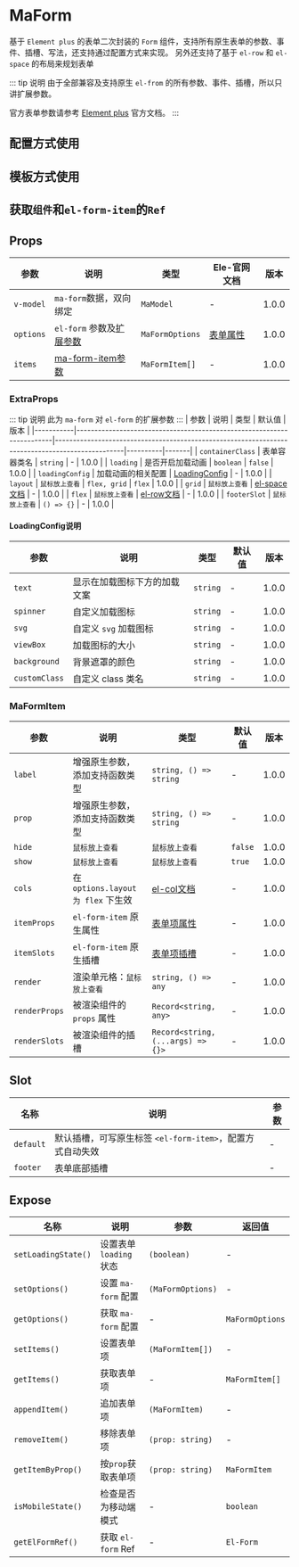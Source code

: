 # MaForm

基于 `Element plus` 的表单二次封装的 `Form` 组件，支持所有原生表单的参数、事件、插槽、写法，还支持通过配置方式来实现。
另外还支持了基于 `el-row` 和 `el-space` 的布局来规划表单

::: tip 说明
由于全部兼容及支持原生 `el-from` 的所有参数、事件、插槽，所以只讲扩展参数。

官方表单参数请参考 [Element plus](https://element-plus.org/zh-CN/component/form.html) 官方文档。
:::

## 配置方式使用

## 模板方式使用

## 获取`组件`和`el-form-item`的`Ref`

## Props

| 参数        | 说明                             | 类型         | Ele-官网文档                                                                   | 版本    |
|-----------|--------------------------------|-------------------|----------------------------------------------------------------------------|-------|
| `v-model` | `ma-form`数据，双向绑定               | `MaModel`   | -                                                                          | 1.0.0 |
| `options` | `el-form` 参数及[扩展参数](#extraprops) | `MaFormOptions`   | [表单属性](https://element-plus.org/zh-CN/component/form.html#form-attributes) | 1.0.0 |
| `items`   | [ma-form-item参数](#maformitem)  | `MaFormItem[]` | -                                                                          | 1.0.0 |

### ExtraProps
::: tip 说明
此为 `ma-form` 对 `el-form` 的扩展参数
:::
| 参数        | 说明                                                                    | 类型                                                                                              | 默认值      | 版本    |
|-----------|-----------------------------------------------------------------------|-------------------------------------------------------------------------------------------------|----------|-------|
| `containerClass` | 表单容器类名                                                                  | `string`                                                                                        | -        | 1.0.0 |
| `loading` | 是否开启加载动画                                                              | `boolean`                                                                                       | `false`  | 1.0.0 |
| `loadingConfig` | 加载动画的相关配置                                                             | [LoadingConfig](#loadingconfig说明)                                                               | -        | 1.0.0 |
| `layout` | <el-tooltip content="布局方式，在使用`flex`时，可在 `item` 的 `itemProps` 配置项里设置 `cols` 参数 ，默认值：`flex`">`鼠标放上查看`</el-tooltip>  | `flex, grid` | `flex` | 1.0.0 |
| `grid` | <el-tooltip content=" `grid` 布局，在 `layout` 为 `grid` 时生效。实际是用的 `el-space`，配置可参考 `element-plus` 的 `el-space` 文档">`鼠标放上查看`</el-tooltip> | [el-space文档](https://element-plus.org/zh-CN/component/space.html#attributes)     | -        | 1.0.0 |
| `flex` | <el-tooltip content=" `flex` 布局，在 `layout` 为 `flex` 时生效。实际是用的 `el-row`，配置可参考 `element-plus` 的 `el-row` 文档">`鼠标放上查看`</el-tooltip> | [el-row文档](https://element-plus.org/zh-CN/component/layout.html#row-attributes)     | -        | 1.0.0 |
| `footerSlot` | <el-tooltip content="配置型插槽，在 `template` 写法为 #footer">`鼠标放上查看`</el-tooltip>       | `() => {}`  | -  | 1.0.0 |

#### LoadingConfig说明
| 参数        | 说明      | 类型   | 默认值 | 版本    |
|-----------|----------|------|-----|-------|
| `text` | 显示在加载图标下方的加载文案   | `string`  | -   | 1.0.0 |
| `spinner` | 自定义加载图标   | `string` | -   | 1.0.0 |
| `svg` | 自定义 `svg` 加载图标   | `string` | -   | 1.0.0 |
| `viewBox` | 加载图标的大小   | `string` | -   | 1.0.0 |
| `background` | 背景遮罩的颜色   | `string` | -   | 1.0.0 |
| `customClass` | 自定义 class 类名   | `string` | -   | 1.0.0 |

### MaFormItem

| 参数             | 说明                                                                                                                                                                              | 类型                                                                                                 | 默认值     | 版本    |
|----------------|---------------------------------------------------------------------------------------------------------------------------------------------------------------------------------|----------------------------------------------------------------------------------------------------|---------|-------|
| `label`        | 增强原生参数，添加支持函数类型                                                                                                                                                                 | `string, () => string`                                                                             | -       | 1.0.0 |
| `prop`         | 增强原生参数，添加支持函数类型                                                                                                                                                                 | `string, () => string`                                                                             | -       | 1.0.0 |
| `hide`   | <el-tooltip content="是否隐藏该项，隐藏后还是有数据的，默认: `false`，自定义组件下可能无效">`鼠标放上查看`</el-tooltip>                                                                                             | <el-tooltip content="boolean, (item: MaFormItem, model: MaModel) => boolean">`鼠标放上查看`</el-tooltip> | `false` | 1.0.0 |
| `show` | <el-tooltip content="是否显示该项，不显示后实际不渲染，也没有数据，默认: `true`，自定义组件下可能无效">`鼠标放上查看`</el-tooltip>                                                                                        | <el-tooltip content="boolean, (item: MaFormItem, model: MaModel) => boolean">`鼠标放上查看`</el-tooltip> | `true`  | 1.0.0 |
| `cols` | 在 `options.layout 为 flex` 下生效                                                                                                                                                   | [el-col文档](https://element-plus.org/zh-CN/component/layout.html#col-attributes)                    | -       | 1.0.0 |
| `itemProps` | `el-form-item` 原生属性                                                                                                                                                             | [表单项属性](https://element-plus.org/zh-CN/component/form.html#formitem-attributes)                    | -       | 1.0.0 |
| `itemSlots` | `el-form-item` 原生插槽                                                                                                                                                             | [表单项插槽](https://element-plus.org/zh-CN/component/form.html#formitem-slots)                         | -       | 1.0.0 |
| `render` | 渲染单元格：<el-tooltip content="设置要渲染的组件，可设置 `element plus` 的所有 `form` 组件，例如：`input`, `datePicker`，也可以传入 `tsx`, `jsx` 语法的虚拟dom，也可以传入一个组件，函数式，例如：() => ElInput">`鼠标放上查看`</el-tooltip> | `string, () => any`                                                                                | -       | 1.0.0 |
| `renderProps` | 被渲染组件的 `props` 属性                                                                                                                                                               | `Record<string, any>`                                                                              | -       | 1.0.0 |
| `renderSlots` | 被渲染组件的插槽  | `Record<string, (...args) => {}>`                                                                  | -       | 1.0.0 |

## Slot

| 名称              | 说明                                    | 参数 |
|-----------------|---------------------------------------|----|
| `default`       | 默认插槽，可写原生标签 `<el-form-item>`，配置方式自动失效 | -  |
| `footer`        | 表单底部插槽                                | -  |


## Expose
| 名称                  | 说明                | 参数                | 返回值             |
|---------------------|-------------------|-------------------|-----------------|
| `setLoadingState()` | 设置表单 `loading` 状态 | `(boolean)`       | -               |
| `setOptions()`      | 设置 `ma-form` 配置   | `(MaFormOptions)` | -               |
| `getOptions()`      | 获取 `ma-form` 配置   | -                 | `MaFormOptions` |
| `setItems()`        | 设置表单项             | `(MaFormItem[])`  | -               |
| `getItems()`        | 获取表单项             | -                 | `MaFormItem[]`  |
| `appendItem()`      | 追加表单项             | `(MaFormItem)`    | -               |
| `removeItem()`      | 移除表单项             | `(prop: string)`  | -              |
| `getItemByProp()`   | 按`prop`获取表单项      | `(prop: string)`  | `MaFormItem`    |
| `isMobileState()`   | 检查是否为移动端模式        | -                 | `boolean`    |
| `getElFormRef()`    | 获取 `el-form` Ref  | -                 | `El-Form`       |
